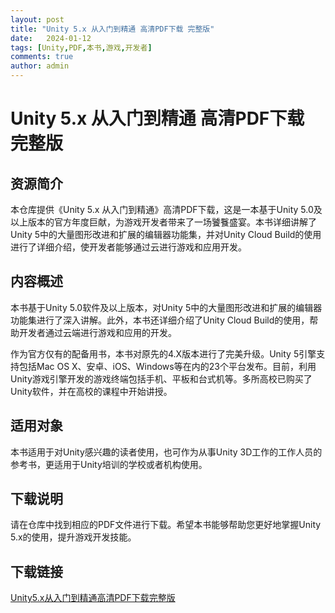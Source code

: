 ```yaml
---
layout: post
title: "Unity 5.x 从入门到精通 高清PDF下载 完整版"
date:   2024-01-12
tags: [Unity,PDF,本书,游戏,开发者]
comments: true
author: admin
---
```

# Unity 5.x 从入门到精通 高清PDF下载 完整版

## 资源简介

本仓库提供《Unity 5.x 从入门到精通》高清PDF下载，这是一本基于Unity 5.0及以上版本的官方年度巨献，为游戏开发者带来了一场饕餮盛宴。本书详细讲解了Unity 5中的大量图形改进和扩展的编辑器功能集，并对Unity Cloud Build的使用进行了详细介绍，使开发者能够通过云进行游戏和应用开发。

## 内容概述

本书基于Unity 5.0软件及以上版本，对Unity 5中的大量图形改进和扩展的编辑器功能集进行了深入讲解。此外，本书还详细介绍了Unity Cloud Build的使用，帮助开发者通过云端进行游戏和应用的开发。

作为官方仅有的配备用书，本书对原先的4.X版本进行了完美升级。Unity 5引擎支持包括Mac OS X、安卓、iOS、Windows等在内的23个平台发布。目前，利用Unity游戏引擎开发的游戏终端包括手机、平板和台式机等。多所高校已购买了Unity软件，并在高校的课程中开始讲授。

## 适用对象

本书适用于对Unity感兴趣的读者使用，也可作为从事Unity 3D工作的工作人员的参考书，更适用于Unity培训的学校或者机构使用。

## 下载说明

请在仓库中找到相应的PDF文件进行下载。希望本书能够帮助您更好地掌握Unity 5.x的使用，提升游戏开发技能。

## 下载链接

[Unity5.x从入门到精通高清PDF下载完整版](https://pan.quark.cn/s/7880dfc66157)